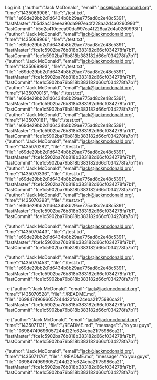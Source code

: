 Log init.
{"author":"Jack McDonald", "email":"jack@jackmcdonald.org", "time":"1435069906", "file":"./test.txt", "file":"e69de29bb2d1d6434b8b29ae775ad8c2e48c5391", "lastMaster":"b5d2a410eeea90da997ea4f228aa2d4a0260993f", "lastCommit":"b5d2a410eeea90da997ea4f228aa2d4a0260993f"}
{"author":"Jack McDonald", "email":"jack@jackmcdonald.org", "time":"1435069966", "file":"./test.txt", "file":"e69de29bb2d1d6434b8b29ae775ad8c2e48c5391", "lastMaster":"fce1c5902ba76b818b383182d66cf034278fa7b1", "lastCommit":"fce1c5902ba76b818b383182d66cf034278fa7b1"}
{"author":"Jack McDonald", "email":"jack@jackmcdonald.org", "time":"1435069993", "file":"./test.txt", "file":"e69de29bb2d1d6434b8b29ae775ad8c2e48c5391", "lastMaster":"fce1c5902ba76b818b383182d66cf034278fa7b1", "lastCommit":"fce1c5902ba76b818b383182d66cf034278fa7b1"}
{"author":"Jack McDonald", "email":"jack@jackmcdonald.org", "time":"1435070015", "file":"./test.txt", "file":"e69de29bb2d1d6434b8b29ae775ad8c2e48c5391", "lastMaster":"fce1c5902ba76b818b383182d66cf034278fa7b1", "lastCommit":"fce1c5902ba76b818b383182d66cf034278fa7b1"}
{"author":"Jack McDonald", "email":"jack@jackmcdonald.org", "time":"1435070181", "file":"./test.txt", "file":"e69de29bb2d1d6434b8b29ae775ad8c2e48c5391", "lastMaster":"fce1c5902ba76b818b383182d66cf034278fa7b1", "lastCommit":"fce1c5902ba76b818b383182d66cf034278fa7b1"}
{"author":"Jack McDonald", "email":"jack@jackmcdonald.org", "time":"1435070282", "file":"./test.txt", "file":"e69de29bb2d1d6434b8b29ae775ad8c2e48c5391", "lastMaster":"fce1c5902ba76b818b383182d66cf034278fa7b1", "lastCommit":"fce1c5902ba76b818b383182d66cf034278fa7b1"}\n
{"author":"Jack McDonald", "email":"jack@jackmcdonald.org", "time":"1435070336", "file":"./test.txt", "file":"e69de29bb2d1d6434b8b29ae775ad8c2e48c5391", "lastMaster":"fce1c5902ba76b818b383182d66cf034278fa7b1", "lastCommit":"fce1c5902ba76b818b383182d66cf034278fa7b1"}n
{"author":"Jack McDonald", "email":"jack@jackmcdonald.org", "time":"1435070398", "file":"./test.txt", "file":"e69de29bb2d1d6434b8b29ae775ad8c2e48c5391", "lastMaster":"fce1c5902ba76b818b383182d66cf034278fa7b1", "lastCommit":"fce1c5902ba76b818b383182d66cf034278fa7b1"}

{"author":"Jack McDonald", "email":"jack@jackmcdonald.org", "time":"1435070443", "file":"./test.txt", "file":"e69de29bb2d1d6434b8b29ae775ad8c2e48c5391", "lastMaster":"fce1c5902ba76b818b383182d66cf034278fa7b1", "lastCommit":"fce1c5902ba76b818b383182d66cf034278fa7b1"}

{"author":"Jack McDonald", "email":"jack@jackmcdonald.org", "time":"1435070453", "file":"./test.txt", "file":"e69de29bb2d1d6434b8b29ae775ad8c2e48c5391", "lastMaster":"fce1c5902ba76b818b383182d66cf034278fa7b1", "lastCommit":"fce1c5902ba76b818b383182d66cf034278fa7b1"}

-e {"author":"Jack McDonald", "email":"jack@jackmcdonald.org", "time":"1435070528", "file":"./README.md", "file":"06984749696057244d22fc624eba21f75986ca21", "lastMaster":"fce1c5902ba76b818b383182d66cf034278fa7b1", "lastCommit":"fce1c5902ba76b818b383182d66cf034278fa7b1"}

-e {"author":"Jack McDonald", "email":"jack@jackmcdonald.org", "time":"1435071131", "file":"./README.md", "message":"./Yo you guys", "file":"06984749696057244d22fc624eba21f75986ca21", "lastMaster":"fce1c5902ba76b818b383182d66cf034278fa7b1", "lastCommit":"fce1c5902ba76b818b383182d66cf034278fa7b1"}

{"author":"Jack McDonald", "email":"jack@jackmcdonald.org", "time":"1435071176", "file":"./README.md", "message":"Yo you guys", "file":"06984749696057244d22fc624eba21f75986ca21", "lastMaster":"fce1c5902ba76b818b383182d66cf034278fa7b1", "lastCommit":"fce1c5902ba76b818b383182d66cf034278fa7b1"}

